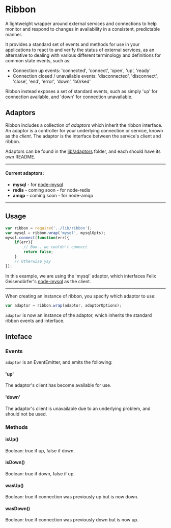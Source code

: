# Ribbon
A lightweight wrapper around external services and connections to help monitor and respond to changes in availability in a consistent, predictable manner.

It provides a standard set of events and methods for use in your applications to react to and verify the status of external services, as an alternative to dealing with various different terminology and definitions for common state events, such as:

* Connection up events: 'connected', 'connect', 'open', 'up', 'ready'
* Connection closed / unavailable events: 'disconnected', 'disconnect', 'close', 'end', 'error', 'down', 'b0rked'

Ribbon instead exposes a set of standard events, such as simply 'up' for connection available, and 'down' for connection unavailable.

## Adaptors

Ribbon includes a collection of _adaptors_ which inherit the ribbon interface. An adaptor is a controller for your underlying connection or service, known as the _client_. The adaptor is the interface between the service's client and ribbon.

Adaptors can be found in the [lib/adaptors](lib/adaptors) folder, and each should have its own README.

---

#### Current adaptors:

* **mysql** - for [node-mysql][node-mysql]
* **redis** - coming soon - for node-redis
* **amqp** - coming soon - for node-amqp

---

## Usage


```javascript
var ribbon = require('../lib/ribbon');
var mysql = ribbon.wrap('mysql', mysqlOpts);
mysql.connect(function(err){
	if(err){
		// Boo.. we couldn't connect
		return false;
	}
	// Otherwise yay
});
```

In this example, we are using the 'mysql' adaptor, which interfaces Felix Geisendörfer's [node-mysql][node-mysql] as the client.

---

When creating an instance of ribbon, you specify which adaptor to use:

```javascript
var adaptor = ribbon.wrap(adaptor, adaptorOptions);
```

``adaptor`` is now an instance of the adaptor, which inherits the standard ribbon events and interface.

## Inteface

### Events

``adaptor`` is an EventEmitter, and emits the following:

#### 'up'

The adaptor's client has become available for use.

#### 'down'
The adaptor's client is unavailable due to an underlying problem, and should not be used.

### Methods

#### isUp()
Boolean: true if up, false if down.

#### isDown()
Boolean: true if down, false if up.

#### wasUp()
Boolean: true if connection was previously up but is now down.

#### wasDown()
Boolean: true if connection was previously down but is now up.

[node-mysql]: https://github.com/felixge/node-mysql